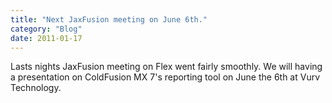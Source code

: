 ```yaml
---
title: "Next JaxFusion meeting on June 6th."
category: "Blog"
date: 2011-01-17
---
```



Lasts nights JaxFusion meeting on Flex went fairly smoothly. We will having a presentation on ColdFusion MX 7's reporting tool on June the 6th at Vurv Technology.